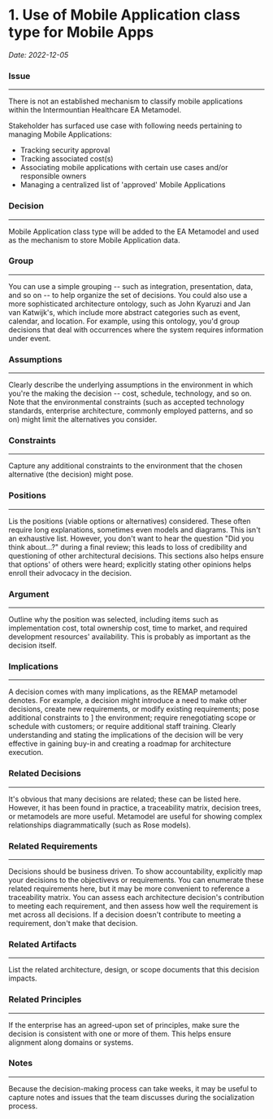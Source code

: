 # 1. Use of Mobile Application class type for Mobile Apps

_Date: 2022-12-05_

### Issue
***
There is not an established mechanism to classify mobile applications within the Intermountian Healthcare EA Metamodel.

Stakeholder has surfaced use case with following needs pertaining to managing Mobile Applications:
* Tracking security approval
* Tracking associated cost(s)
* Associating mobile applications with certain use cases and/or responsible owners
* Managing a centralized list of 'approved' Mobile Applications

### Decision
***
Mobile Application class type will be added to the EA Metamodel and used as the mechanism to store Mobile 
Application data.

### Group
***
You can use a simple grouping -- such as integration, presentation, data, and so on -- to help organize the set of decisions.
You could also use a more sophisticated architecture ontology, such as John Kyaruzi and Jan van Katwijk's, which include
more abstract categories such as event, calendar, and location. For example, using this ontology, you'd group decisions
that deal with occurrences where the system requires information under event.

### Assumptions
***
Clearly describe the underlying assumptions in the environment in which you're the making the decision -- cost, schedule, 
technology, and so on. Note that the environmental constraints (such as accepted technology standards, enterprise architecture, 
commonly employed patterns, and so on) might limit the alternatives you consider.

### Constraints
*** 
Capture any additional constraints to the environment that the chosen alternative (the decision) might pose.

### Positions
***
Lis the positions (viable options or alternatives) considered. These often require long explanations, sometimes even
models and diagrams. This isn't an exhaustive list. However, you don't want to hear the question "Did you think about...?"
during a final review; this leads to loss of credibility and questioning of other architectural decisions. This sections 
also helps ensure that options' of others were heard; explicitly stating other opinions helps enroll their advocacy in 
the decision. 

### Argument
***
Outline why the position was selected, including items such as implementation cost, total ownership cost, time to market, 
and required development resources' availability. This is probably as important as the decision itself.

### Implications
***
A decision comes with many implications, as the REMAP metamodel denotes. For example, a decision might introduce a 
need to make other decisions, create new requirements, or modify existing requirements; pose additional constraints to ]
the environment; require renegotiating scope or schedule with customers; or require additional staff training.
Clearly understanding and stating the implications of the decision will be very effective in gaining buy-in and creating 
a roadmap for architecture execution.

### Related Decisions
***
It's obvious that many decisions are related; these can be listed here. However, it has been found in practice, a 
traceability matrix, decision trees, or metamodels are more useful. Metamodel are useful for showing complex 
relationships diagrammatically (such as Rose models).

### Related Requirements
***
Decisions should be business driven. To show accountability, explicitly map your decisions to the objectivevs or 
requirements. You can enumerate these related requirements here, but it may be more convenient to reference a
traceability matrix. You can assess each architecture decision's contribution to meeting each requirement, and then assess
how well the requirement is met across all decisions. If a decision doesn't contribute to meeting a requirement, don't 
make that decision.

### Related Artifacts
***
List the related architecture, design, or scope documents that this decision impacts. 

### Related Principles
***
If the enterprise has an agreed-upon set of principles, make sure the decision is consistent with one or more of them. 
This helps ensure alignment along domains or systems.

### Notes
***
Because the decision-making process can take weeks, it may be useful to capture notes and issues that the team discusses
during the socialization process.